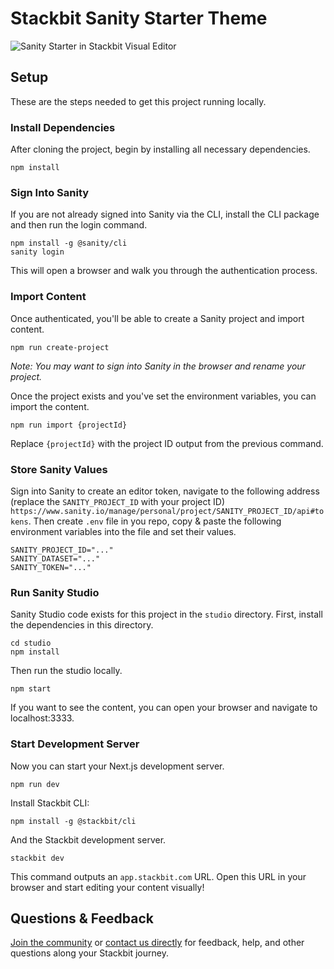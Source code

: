 # Stackbit Sanity Starter Theme

![Sanity Starter in Stackbit Visual Editor](https://res.cloudinary.com/stackbit-com/image/upload/v1674847517/docs/integrations/sanity/sanity-page-editing_t7w8et.png)

## Setup

These are the steps needed to get this project running locally.

### Install Dependencies

After cloning the project, begin by installing all necessary dependencies.

    npm install

### Sign Into Sanity

If you are not already signed into Sanity via the CLI, install the CLI package and then run the login command.

    npm install -g @sanity/cli
    sanity login

This will open a browser and walk you through the authentication process.

### Import Content

Once authenticated, you'll be able to create a Sanity project and import content.

    npm run create-project

_Note: You may want to sign into Sanity in the browser and rename your project._

Once the project exists and you've set the environment variables, you can import the content.

    npm run import {projectId}

Replace `{projectId}` with the project ID output from the previous command.

### Store Sanity Values

Sign into Sanity to create an editor token, navigate to the following address (replace the `SANITY_PROJECT_ID` with your project ID) `https://www.sanity.io/manage/personal/project/SANITY_PROJECT_ID/api#tokens`. Then create `.env` file in you repo, copy & paste the following environment variables into the file and set their values.

```plain
SANITY_PROJECT_ID="..."
SANITY_DATASET="..."
SANITY_TOKEN="..."
```

### Run Sanity Studio

Sanity Studio code exists for this project in the `studio` directory. First, install the dependencies in this directory.

    cd studio
    npm install

Then run the studio locally.

    npm start

If you want to see the content, you can open your browser and navigate to localhost:3333.

### Start Development Server

Now you can start your Next.js development server.

    npm run dev

Install Stackbit CLI:

    npm install -g @stackbit/cli

And the Stackbit development server.

    stackbit dev

This command outputs an `app.stackbit.com` URL. Open this URL in your browser and start editing your content visually!

## Questions & Feedback

[Join the community](https://www.stackbit.com/community) or [contact us directly](https://www.stackbit.com/contact) for feedback, help, and other questions along your Stackbit journey.
